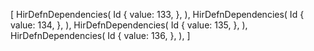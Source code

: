 [
    HirDefnDependencies(
        Id {
            value: 133,
        },
    ),
    HirDefnDependencies(
        Id {
            value: 134,
        },
    ),
    HirDefnDependencies(
        Id {
            value: 135,
        },
    ),
    HirDefnDependencies(
        Id {
            value: 136,
        },
    ),
]